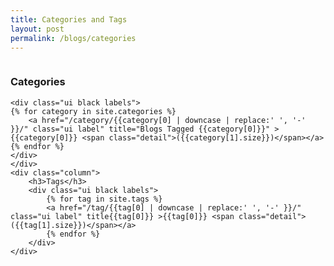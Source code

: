 ```yaml
---
title: Categories and Tags
layout: post
permalink: /blogs/categories
---
```

<div class="ui hidden divider big"></div>
<div class="ui stackable two column grid">
	<div class="column">
	<h3>Categories</h3>

	<div class="ui black labels">
	{% for category in site.categories %}
		<a href="/category/{{category[0] | downcase | replace:' ', '-' }}/" class="ui label" title="Blogs Tagged {{category[0]}}" >{{category[0]}} <span class="detail">({{category[1].size}})</span></a>
	{% endfor %}
	</div>
	</div>
	<div class="column">
		<h3>Tags</h3>
		<div class="ui black labels">
			{% for tag in site.tags %}
			<a href="/tag/{{tag[0] | downcase | replace:' ', '-' }}/" class="ui label" title{{tag[0]}} >{{tag[0]}} <span class="detail">({{tag[1].size}})</span></a>
			{% endfor %}
		</div>
	</div>
</div>
